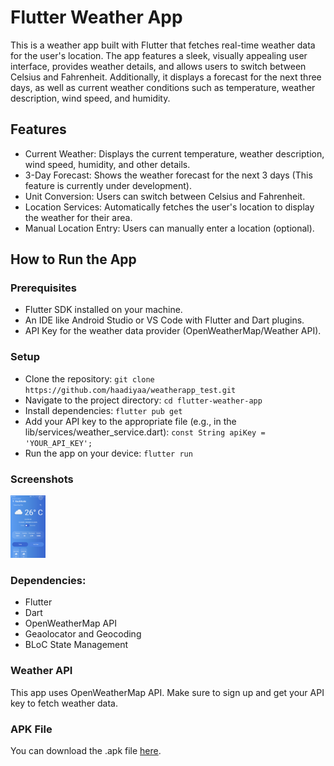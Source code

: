 
# Flutter Weather App  
This is a weather app built with Flutter that fetches real-time weather data for the user's location. The app features a sleek, visually appealing user interface, provides weather details, and allows users to switch between Celsius and Fahrenheit. Additionally, it displays a forecast for the next three days, as well as current weather conditions such as temperature, weather description, wind speed, and humidity.  

## Features  
- Current Weather: Displays the current temperature, weather description, wind speed, humidity, and other details.  
- 3-Day Forecast: Shows the weather forecast for the next 3 days (This feature is currently under development).  
- Unit Conversion: Users can switch between Celsius and Fahrenheit.  
- Location Services: Automatically fetches the user's location to display the weather for their area.  
- Manual Location Entry: Users can manually enter a location (optional).  
## How to Run the App  
### Prerequisites  
- Flutter SDK installed on your machine.  
- An IDE like Android Studio or VS Code with Flutter and Dart plugins.  
- API Key for the weather data provider (OpenWeatherMap/Weather API).  
### Setup   
- Clone the repository:
`git clone https://github.com/haadiyaa/weatherapp_test.git`
- Navigate to the project directory:
`cd flutter-weather-app`
- Install dependencies:
`flutter pub get  `
- Add your API key to the appropriate file (e.g., in the lib/services/weather_service.dart):
`const String apiKey = 'YOUR_API_KEY';`
- Run the app on your device:
`flutter run  `
### Screenshots  

<img src="assets/images/screenshot-1727369196141.png" alt="Weather App Screenshot" height="100"/>

### Dependencies:
- Flutter
- Dart
- OpenWeatherMap API 
- Geaolocator and Geocoding
- BLoC State Management

### Weather API
This app uses OpenWeatherMap API. Make sure to sign up and get your API key to fetch weather data.  

### APK File
You can download the .apk file [here]().  

